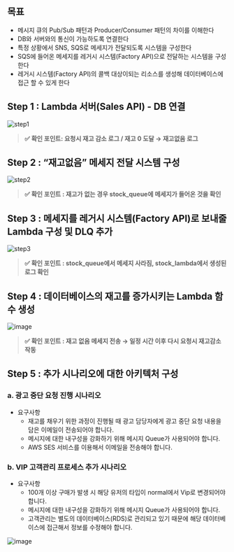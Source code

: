 ## 목표
- 메시지 큐의 Pub/Sub 패턴과 Producer/Consumer 패턴의 차이를 이해한다
- DB와 서버와의 통신이 가능하도록 연결한다
- 특정 상황에서 SNS, SQS로 메세지가 전달되도록 시스템을 구성한다
- SQS에 들어온 메세지를 레거시 시스템(Factory API)으로 전달하는 시스템을 구성한다
- 레거시 시스템(Factory API)의 콜백 대상이되는 리소스를 생성해 데이터베이스에 접근 할 수 있게 한다

## Step 1 : Lambda 서버(Sales API) - DB 연결

![step1](https://contents-img-jeonghun.s3.ap-northeast-2.amazonaws.com/project3/project3-project-step1.png)

> **✅ 확인 포인트: 요청시 재고 감소 로그 / 재고 0 도달 → 재고없음 로그**

## Step 2 : “재고없음” 메세지 전달 시스템 구성
![step2](https://contents-img-jeonghun.s3.ap-northeast-2.amazonaws.com/project3/project3-project-step2.png)

> **✅ 확인 포인트 : 재고가 없는 경우 stock_queue에 메세지가 들어온 것을 확인**

## Step 3 : 메세지를 레거시 시스템(Factory API)로 보내줄 Lambda 구성 및 DLQ 추가
![step3](https://contents-img-jeonghun.s3.ap-northeast-2.amazonaws.com/project3/project3-project-step3.png)

> **✅ 확인 포인트 : stock_queue에서 메세지 사라짐, stock_lambda에서 생성된 로그 확인**

## Step 4 : 데이터베이스의 재고를 증가시키는 Lambda 함수 생성

![image](https://github.com/JEONGDratini/Devops-project-3/assets/62793534/bb3be8a0-1125-46c6-bf4a-be63dc82269d)

> **✅ 확인 포인트 : 재고 없음 메세지 전송 → 일정 시간 이후 다시 요청시 재고감소 작동**

## Step 5 : 추가 시나리오에 대한 아키텍처 구성

### a. 광고 중단 요청 진행 시나리오
-   요구사항
    -   재고를 채우기 위한 과정이 진행될 때 광고 담당자에게 광고 중단 요청 내용을 담은 이메일이 전송되어야 합니다.
    -   메시지에 대한 내구성을 강화하기 위해 메시지 Queue가 사용되어야 합니다.
    -   AWS SES 서비스를 이용해서 이메일을 전송해야 합니다.

### b. VIP 고객관리 프로세스 추가 시나리오
-   요구사항
    -   100개 이상 구매가 발생 시 해당 유저의 타입이 normal에서 Vip로 변경되어야 합니다.
    -   메시지에 대한 내구성을 강화하기 위해 메시지 Queue가 사용되어야 합니다.
    -   고객관리는 별도의 데이터베이스(RDS)로 관리되고 있기 때문에 해당 데이터베이스에 접근해서 정보를 수정해야 합니다.
 
![image](https://github.com/JEONGDratini/Devops-project-3/assets/62793534/fdaaf2ca-873e-4877-95f0-493a02c352fb)


